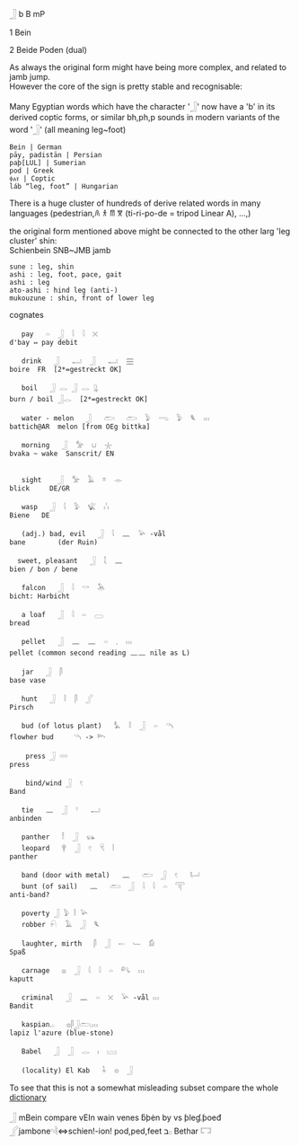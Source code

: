 𓃀 b B mP  
  
1 Bein  
  
2 Beide Poden (dual)  
  
As always the original form might have being more complex, and related to jamb jump.  
However the core of the sign is pretty stable and recognisable:  
  
Many Egyptian words which have the character '𓃀' now have a 'b' in its derived coptic forms, or similar bh,ph,p sounds in modern variants of the word '𓃀' (all meaning leg~foot)  
  
    Bein | German  
    pāy, padistān | Persian  
    paþ[LUL] | Sumerian  
    pod | Greek  
    ⲫⲁⲧ | Coptic  
    láb “leg, foot” | Hungarian  
  
There is a huge cluster of hundreds of derive related words in many languages (pedestrian,𐀴 𐀪 𐀷 𐀆 (ti-ri-po-de = tripod Linear A), …,)  
  
the original form mentioned above might be connected to the other larg 'leg cluster' shin:  
Schienbein SNB~JMB jamb  
```  
sune : leg, shin  
ashi : leg, foot, pace, gait  
ashi : leg  
ato-ashi : hind leg (anti-)  
mukouzune : shin, front of lower leg  
```  
  
cognates  
```  
   pay   𓏏  𓃀  𓇋  𓇋  𓏴   
d'bay ⇔ pay debit   
  
   drink   𓃀   𓂝  𓃀   𓂝  𓈗      
boire  FR  [2*=gestreckt OK]  
  
   boil   𓃀 𓂋 𓃀 𓂋 𓊮  
burn / boil 𓃀𓂋  [2*=gestreckt OK]  
  
   water - melon   𓃀   𓂧   𓂧  𓅱  𓂸  𓅱  𓆰  𓏥   
battich@AR  melon [from OEg bittka]     
  
   morning   𓃀  𓅡  𓂓  𓇼   
bvaka ~ wake  Sanscrit/ EN  
  
  
   sight    𓃀  𓅡  𓄿  𓎼  𓁹   
blick     DE/GR   
  
   wasp   𓃀  𓇋  𓅱  𓆤  𓏨   
Biene   DE   
  
   (adj.) bad, evil   𓃀  𓇋  𓈖  𓅪 -vål  
bane        (der Ruin)  
  
  sweet, pleasant   𓃀  𓇜  𓈖   
bien / bon / bene   
  
   falcon   𓃀  𓇋  𓎡  𓅅   
bicht: Harbicht   
  
   a loaf   𓃀  𓇋  𓏏  𓈀   
bread  
  
   pellet   𓃀  𓈖  𓈖  𓏏  𓈒  𓏥  
pellet (common second reading 𓈖𓈖 nile as L)  
  
   jar   𓃀  𓋴   
base vase  
  
   hunt   𓃀  𓎛  𓋴  𓂾   
Pirsch  
  
   bud (of lotus plant)   𓅘  𓎛  𓃀  𓏏  𓆹  
flowher bud 	𓆹 -> 𓆸  
  
    press 𓃀 𓄲   
press  
  
    bind/wind 𓃀  𓏲  
Band  
  
   tie   𓈖  𓃀  𓍢   𓂝   
anbinden  
  
   panther   𓍋  𓃀  𓃮   
   leopard   𓋁  𓃀  𓏲  𓄛  𓏪   
panther   
  
   band (door with metal)   𓈖   𓂧  𓃀  𓏲   𓂡   
   bunt (of sail)   𓈖   𓂧  𓃀  𓇋  𓇋  𓏏  𓋳   
anti-band?  
  
   poverty 𓃀 𓅱 𓎛 𓅪  
   robber 𓍯  𓄿  𓃀  𓆰   
  
   laughter, mirth   𓋴  𓃀  𓍿  𓄑  𓀁   
Spaß   
  
   carnage   𓐍  𓃀  𓇋  𓇋  𓏏  𓀐  𓏥   
kaputt      
  
   criminal   𓃀  𓈖  𓏏  𓏴  𓅪 -vål 𓏥   
Bandit      
  
   kaspian𓈒𓂂   𓐍𓋴𓃀𓂧𓈒𓏥   
lapiz l'azure (blue-stone)  
  
   Babel   𓃀  𓃀  𓂋  𓏤  𓈉   
  
   (locality) El Kab   𓇑  𓊖  𓃀   
```  
  
To see that this is not a somewhat misleading subset compare the whole [dictionary](https://github.com/pannous/hieros/blob/master/dictionaries/my_egyptian_dictionary.txt)  
  
  
𓃀 mBein compare vEIn wain venes ƃþėn by  vs ƥleɠ.ƥoeđ 𓂾jambone𓄹𓄻⇔schien!-ion! pod,ped,feet  ב𓊪 Bethar 𓉐  
